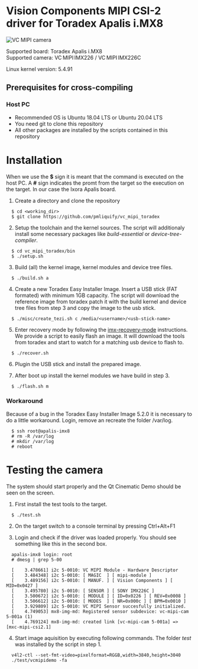 # Vision Components MIPI CSI-2 driver for Toradex Apalis i.MX8
![VC MIPI camera](https://www.vision-components.com/fileadmin/external/documentation/hardware/VC_MIPI_Camera_Module/VC_MIPI_Camera_Module_Hardware_Operating_Manual-Dateien/mipi_sensor_front_back.png)

Supported board: Toradex Apalis i.MX8   
Supported camera: VC MIPI IMX226 / VC MIPI IMX226C 

Linux kernel version: 5.4.91

## Prerequisites for cross-compiling
### Host PC
* Recommended OS is Ubuntu 18.04 LTS or Ubuntu 20.04 LTS
* You need git to clone this repository
* All other packages are installed by the scripts contained in this repository

# Installation
When we use the **$** sign it is meant that the command is executed on the host PC. A **#** sign indicates the promt from the target so the execution on the target. In our case the Ixora Apalis board.

1. Create a directory and clone the repository   
```
  $ cd <working_dir>
  $ git clone https://github.com/pmliquify/vc_mipi_toradex
```

2. Setup the toolchain and the kernel sources. The script will additionaly install some necessary packages like *build-essential* or *device-tree-compiler*.
```
  $ cd vc_mipi_toradex/bin
  $ ./setup.sh
```

3. Build (all) the kernel image, kernel modules and device tree files.
```
  $ ./build.sh a
```

4. Create a new Toradex Easy Installer Image. Insert a USB stick (FAT formated) with minimum 1GB capacity. The script will download the reference image from toradex patch it with the build kernel and device tree files from step 3 and copy the image to the usb stick.
```
  $ ./misc/create_tezi.sh c /media/<username>/<usb-stick-name>
```

5. Enter recovery mode by following the [imx-recovery-mode](https://developer.toradex.com/knowledge-base/imx-recovery-mode) instructions.   
We provide a script to easily flash an image. It will download the tools from toradex and start to watch for a matching usb device to flash to.
```
  $ ./recover.sh
```

6. Plugin the USB stick and install the prepared image.

7. After boot up install the kernel modules we have build in step 3.
```
  $ ./flash.sh m
```

### Workaround 
Because of a bug in the Toradex Easy Installer Image 5.2.0 it is necessary to do a little workaround. Login, remove an recreate the folder /var/log.
```
  $ ssh root@apalis-imx8
  # rm -R /var/log
  # mkdir /var/log
  # reboot
```

# Testing the camera
The system should start properly and the Qt Cinematic Demo should be seen on the screen.   

1. First install the test tools to the target.
```
  $ ./test.sh
```

2. On the target switch to a console terminal by pressing Ctrl+Alt+F1

3. Login and check if the driver was loaded properly. You should see something like this in the second box.
```
  apalis-imx8 login: root
  # dmesg | grep 5-00
```
```
  [    3.478661] i2c 5-0010: VC MIPI Module - Hardware Descriptor
  [    3.484348] i2c 5-0010: [ MAGIC  ] [ mipi-module ]
  [    3.489156] i2c 5-0010: [ MANUF. ] [ Vision Components ] [ MID=0x0427 ]
  [    3.495780] i2c 5-0010: [ SENSOR ] [ SONY IMX226C ]
  [    3.500672] i2c 5-0010: [ MODULE ] [ ID=0x0226 ] [ REV=0x0008 ]
  [    3.506612] i2c 5-0010: [ MODES  ] [ NR=0x000c ] [ BPM=0x0010 ]
  [    3.929809] i2c 5-0010: VC MIPI Sensor succesfully initialized.
  [    4.749053] mx8-img-md: Registered sensor subdevice: vc-mipi-cam 5-001a (1)
  [    4.769124] mx8-img-md: created link [vc-mipi-cam 5-001a] => [mxc-mipi-csi2.1]
```

4. Start image aquisition by executing following commands. The folder *test* was installed by the script in step 1. 
```
  v4l2-ctl --set-fmt-video=pixelformat=RGGB,width=3840,height=3040
  ./test/vcmipidemo -fa
```

